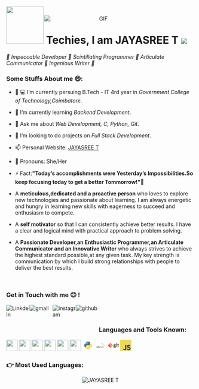# <img src="https://i.pinimg.com/originals/0d/a5/cb/0da5cbca5d728a789100439958f50235.gif" height="100px" width="100px"> Techies, I am JAYASREE T <img src="https://media.tenor.com/images/3b388fe03da271d2674faf85eb7c3fcd/tenor.gif" width="45px">

*🌟 Impeccable Developer 🌟 Scintillating Programmer 🌟 Articulate Communicator 🌟 Ingenious Writer 🌟*
<p align="center">
<img align="center" style="position: absolute;left: 50%;margin-right: -50%;transform: translate(-50%, -50%)" alt="GIF" src="https://i.pinimg.com/originals/fd/a7/c0/fda7c018db9a09ff0ed234957e9b25b9.gif" width="300" height="300" />
</p>

   
### Some Stuffs About me 😄: 

  - 🔭 💻 I’m currently persuing B.Tech - IT 4rd year in *Government College of Technology,Coimbatore*.
  - 🌱 I’m currently learning *Backend Development*.
  - 💬 Ask me about *Web Development, C, Python, Git*.
  - 👯 I’m looking to do projects on *Full Stack Development*.
  - 📫 Personal Website: [JAYASREE T](https://jayasree.me)
  - :girl: Pronouns: She/Her
  - ⚡ Fact:**"Today’s accomplishments were Yesterday’s Impossibilities.So keep focusing today to get a better Tommorrow!"**:muscle: 
 
 
  - A **meticulous,dedicated and a proactive person** who loves to explore new technologies and passionate about learning. I am always energetic and hungry in learning new skills with eagerness to succeed and enthusiasm to compete.

  - A **self motivator** so that I can consistently achieve better results. I have a clear and logical mind with practical approach to problem solving.

  - A **Passionate Developer,an Enthusiastic Programmer,an Articulate Communicator and an Innovative Writer** who always strives to achieve the highest standard possible,at any given task. My key strength is communication by which I build strong relationships with people to deliver the best results. 

<br>

### Get in Touch with me :blush: !

<a href="https://www.linkedin.com/in/jayasree-t-b83a2119a/" target="_blank">
  <img align="left" alt="Linkdein " width="62px" height="62px" src="https://i.pinimg.com/originals/de/b4/6f/deb46f02a59e3b3a2aa58fac16290d63.gif" />  
</a>
<a href="mailto:jayasreet2112@gmail.com" target="_blank">
  <img align="left" alt="gmail "  width="62px" height="62px"  src="https://fh-uploads-hzscjv5a1k85do6fzz7kdmffiwhxul5bcoakysrttzf.netdna-ssl.com/c5def2fa-30a6-4c8d-8a92-542242e12e0a" /> 
</a>
<a href="https://www.instagram.com/jubilant_jayasree/" target="_blank">
  <img align="left" alt=" instagram" width="62px" height="62px"  src="https://www.instafollowers.co/blog/wp-content/uploads/2019/04/Upload-Animated-GIFs-To-Instagram2.gif" /> 
</a>
<a href="https://github.com/JAYASREE1408" target="_blank">
  <img align="left" alt="github " width="62px" height="62px" src="https://camo.githubusercontent.com/f991b3432f988f2fe400e8134cdbeccc72d3e668/68747470733a2f2f7265732e636c6f7564696e6172792e636f6d2f646576706f73742f696d6167652f66657463682f732d2d3373526c393931582d2d2f68747470733a2f2f6769746875622e636f6d2f6e70656e7472656c2f6f63746f636c697070792f626c6f622f6d61737465722f676966732f74656e7461636c65732e67696625334672617725334474727565" />
</a>
<br/>
<br>

### Languages and Tools Known: 

<code><img height="30" width="30" src="https://www.drupal.org/files/project-images/bootstrap-stack.png"></code>
<code><img height="30" width="30" src="https://hackr.io/tutorials/learn-html-5/logo/logo-html-5?ver=1587977020"></code>
<code><img height="30" width="30" src="https://upload.wikimedia.org/wikipedia/commons/thumb/d/d5/CSS3_logo_and_wordmark.svg/1200px-CSS3_logo_and_wordmark.svg.png"></code>
<code><img height="30" width="30" src="https://cms-assets.tutsplus.com/uploads/users/1251/posts/31701/preview_image/php-tutsplus.png"></code>
<code><img height="30" width="30" src="https://www.freepngimg.com/thumb/java/5-2-java-png-clipart-thumb.png"></code>
<code><img height="30" width="30" src="https://www.pinclipart.com/picdir/middle/396-3965857_c-c-programming-language-logo-clipart.png"></code>
<code><img height="30" width="30" src="https://raw.githubusercontent.com/github/explore/80688e429a7d4ef2fca1e82350fe8e3517d3494d/topics/python/python.png"></code>
<code><img height="30" width="30" src="https://raw.githubusercontent.com/github/explore/80688e429a7d4ef2fca1e82350fe8e3517d3494d/topics/mysql/mysql.png"></code>
<code><img height="30" width="30" src="https://raw.githubusercontent.com/github/explore/80688e429a7d4ef2fca1e82350fe8e3517d3494d/topics/git/git.png"></code>
<code><img height="30" width="30" src="https://raw.githubusercontent.com/github/explore/80688e429a7d4ef2fca1e82350fe8e3517d3494d/topics/javascript/javascript.png"></code>



### :point_right: Most Used Languages: 
<p align="center"><img src="https://github-readme-stats.vercel.app/api/top-langs/?username=JAYASREE1408&show_icons=true&theme=gotham" alt="JAYASREE T" />



  
   

